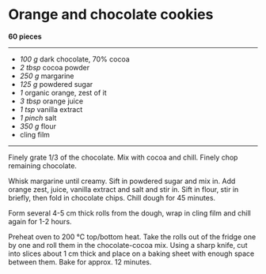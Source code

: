 # Orange and chocolate cookies

**60 pieces**

---

- *100 g* dark chocolate, 70% cocoa
- *2 tbsp* cocoa powder
- *250 g* margarine
- *125 g* powdered sugar
- *1* organic orange, zest of it
- *3 tbsp* orange juice
- *1 tsp* vanilla extract
- *1 pinch* salt
- *350 g* flour
- cling film

---

Finely grate 1/3 of the chocolate. Mix with cocoa and chill. Finely chop remaining chocolate.

Whisk margarine until creamy. Sift in powdered sugar and mix in. Add orange zest, juice, vanilla extract and salt and stir in. Sift in flour, stir in briefly, then fold in chocolate chips. Chill dough for 45 minutes.

Form several 4-5 cm thick rolls from the dough, wrap in cling film and chill again for 1-2 hours.

Preheat oven to 200 °C top/bottom heat. Take the rolls out of the fridge one by one and roll them in the chocolate-cocoa mix. Using a sharp knife, cut into slices about 1 cm thick and place on a baking sheet with enough space between them. Bake for approx. 12 minutes.